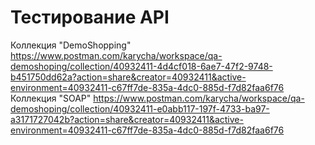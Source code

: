 # Тестирование API
Коллекция "DemoShopping" 
https://www.postman.com/karycha/workspace/qa-demoshoping/collection/40932411-4d4cf018-6ae7-47f2-9748-b451750dd62a?action=share&creator=40932411&active-environment=40932411-c67ff7de-835a-4dc0-885d-f7d82faa6f76
Коллекция "SOAP" https://www.postman.com/karycha/workspace/qa-demoshoping/collection/40932411-e0abb117-197f-4733-ba97-a3171727042b?action=share&creator=40932411&active-environment=40932411-c67ff7de-835a-4dc0-885d-f7d82faa6f76
